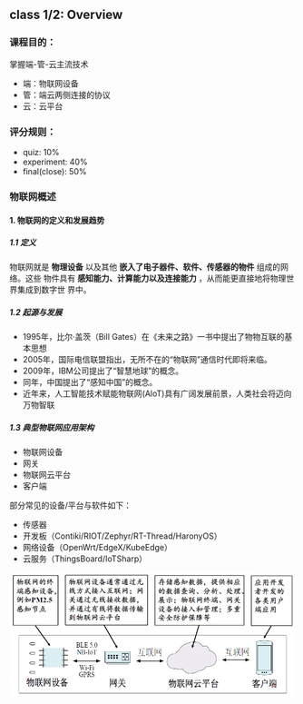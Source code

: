 ## class 1/2: Overview

### 课程目的：

掌握端-管-云主流技术

- 端：物联网设备
- 管：端云两侧连接的协议
- 云：云平台

### 评分规则：

- quiz: 10%
- experiment: 40%
- final(close): 50%

### 物联网概述

#### 1. 物联网的定义和发展趋势

##### 1.1 定义

物联网就是 **物理设备** 以及其他 **嵌入了电子器件、软件、传感器的物件** 组成的网络。这些
物件具有 **感知能力、计算能力以及连接能力** ，从而能更直接地将物理世界集成到数字世
界中。

##### 1.2 起源与发展

- 1995年，比尔·盖茨（Bill Gates）在《未来之路》一书中提出了物物互联的基本思想
- 2005年，国际电信联盟指出，无所不在的“物联网”通信时代即将来临。
- 2009年，IBM公司提出了“智慧地球”的概念。
- 同年，中国提出了“感知中国”的概念。
- 近年来，人工智能技术赋能物联网(AloT)具有广阔发展前景，人类社会将迈向万物智联

##### 1.3 典型物联网应用架构

- 物联网设备
- 网关
- 物联网云平台
- 客户端

部分常见的设备/平台与软件如下：

- 传感器
- 开发板（Contiki/RIOT/Zephyr/RT-Thread/HaronyOS）
- 网络设备（OpenWrt/EdgeX/KubeEdge）
- 云服务（ThingsBoard/IoTSharp）

![1726044832291](image/class_1/1726044832291.png)

